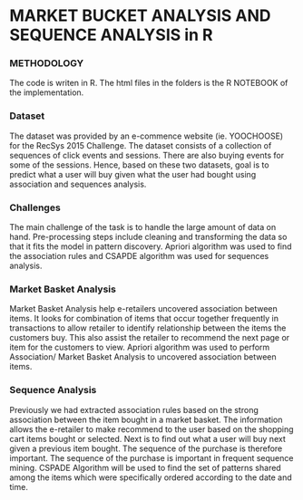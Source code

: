 # MARKET BUCKET ANALYSIS AND SEQUENCE ANALYSIS in R
### METHODOLOGY
The code is writen in R. The html files in the folders is the R NOTEBOOK of the implementation.

### Dataset
The dataset was provided by an e-commence website (ie. YOOCHOOSE) for the RecSys 2015 Challenge. The dataset consists of 
a collection of sequences of click events and sessions. There are also buying events for some of the sessions. Hence, based 
on these two datasets, goal is to predict what a user will buy given what the user had bought using association and 
sequences analysis. 

### Challenges
The main challenge of the task is to handle the large amount of data on hand. Pre-processing steps include cleaning and 
transforming the data so that it fits the model in pattern discovery. Apriori algorithm was used to find the association rules 
and CSAPDE algorithm was used for sequences analysis.

### Market Basket Analysis
Market Basket Analysis help e-retailers uncovered association between items. It looks for combination of items that occur 
together frequently in transactions to allow retailer to identify relationship between the items the customers buy. 
This also assist the retailer to recommend the next page or item for the customers to view.
Apriori algorithm was used to perform Association/ Market Basket Analysis to uncovered association between items. 

### Sequence Analysis 
Previously we had extracted association rules based on the strong association between the item bought in a market basket. 
The information allows the e-retailer to make recommend to the user based on the shopping cart items bought or selected. 
Next is to find out what a user will buy next given a previous item bought. The sequence of the purchase is therefore important.
The sequence of the purchase is important in frequent sequence mining. CSPADE Algorithm will be used to find the set of patterns 
shared among the items which were specifically ordered according to the date and time. 
